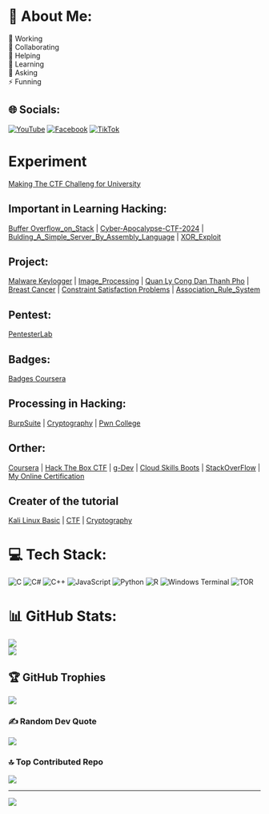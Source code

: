 # 💫 About Me:
🔭 Working<br>👯 Collaborating<br>🤝 Helping<br>🌱 Learning<br>💬 Asking<br>⚡ Funning


## 🌐 Socials:
[![YouTube](https://img.shields.io/badge/YouTube-%23FF0000.svg?logo=YouTube&logoColor=white)](https://youtube.com/@mindsetcoder) [![Facebook](https://img.shields.io/badge/Facebook-%231877F2.svg?logo=Facebook&logoColor=white)](https://www.facebook.com/groups/852807645823305) [![TikTok](https://img.shields.io/badge/TikTok-%23000000.svg?logo=TikTok&logoColor=white)](https://tiktok.com/@mindsetandcoder) 

# Experiment
[Making The CTF Challeng for University](https://fit.hcmute.edu.vn/ArticleId/6e3e4a1d-3f97-4227-ab78-e3def390c40b/cuoc-thi-hoc-thuat-sinh-vien-voi-an-toan-thong-tin-ctf-hcmute-nam-2023)

## Important in Learning Hacking:
[Buffer Overflow_on_Stack](https://github.com/DoNCCong/Basic_Stack_Exploitation)
|
[Cyber-Apocalypse-CTF-2024](https://www.youtube.com/watch?v=eYK84MnUlzo&t=1520s)
|
[Bulding_A_Simple_Server_By_Assembly_Language](https://github.com/DoNCCong/Bulding_A_Simple_Server_By_Assembly_Language)
|
[XOR_Exploit](https://www.youtube.com/watch?v=e2mxpO3zwVQ)

## Project:
[Malware Keylogger](https://www.youtube.com/watch?v=sVb4AsmOnVQ&t=98s)
|
[Image_Processing](https://www.youtube.com/watch?v=P2JrS1aMs2w&t=730s)
|
[Quan Ly Cong Dan Thanh Pho](https://github.com/DoNCCong/Quan-Ly-Cong-Dan)
|
[Breast Cancer](https://donccong.github.io/Breast-Cancer/)
|
[Constraint Satisfaction Problems](https://github.com/DoNCCong/Constraint-Satisfaction-Problems--Basic-)
|
[Association_Rule_System](https://github.com/DoNCCong/Association_Rule_System)

## Pentest:
[PentesterLab](https://pentesterlab.com/profile/DoNgocChiCong)

## Badges:
[Badges Coursera](https://www.credly.com/users/do-ngoc-chi-cong/badges)

## Processing in Hacking:
[BurpSuite](https://github.com/DoNCCong/BurpSuite)
|
[Cryptography](https://cryptohack.org/user/DoCong/)
|
[Pwn College](https://pwn.college/hacker/DoCong)

## Orther:
[Coursera](https://www.coursera.org/user/d7a6b81cae5cd18e9291f33148a868aa)
|
[Hack The Box CTF](https://ctf.hackthebox.com/user/profile/124780)
|
[g-Dev](https://g.dev/DoNgocChiCong)
|
[Cloud Skills Boots](https://www.cloudskillsboost.google/public_profiles/92397003-2d7f-445f-97fd-6735089e435e)
|
[StackOverFlow](https://stackoverflow.com/users/22490985/%c4%90%e1%bb%97-c%c3%b4ng?tab=profile)
|
[My Online Certification](https://www.youtube.com/watch?v=ZOSzzn-hJNY)

## Creater of the tutorial
[Kali Linux Basic](https://www.youtube.com/watch?v=auK75hkZrQQ&list=PLQ2CCbB0dUEsw_9lvIwsXMDW7X_Akl7nK)
|
[CTF](https://www.youtube.com/watch?v=eYK84MnUlzo&list=PLQ2CCbB0dUEutaPDSX5KeLcKWF66L4k8e&index=3)
|
[Cryptography](https://www.youtube.com/watch?v=e2mxpO3zwVQ&list=PLQ2CCbB0dUEtrdrob60xJckFsFXZVYAkE)

# 💻 Tech Stack:
![C](https://img.shields.io/badge/c-%2300599C.svg?style=for-the-badge&logo=c&logoColor=white) ![C#](https://img.shields.io/badge/c%23-%23239120.svg?style=for-the-badge&logo=csharp&logoColor=white) ![C++](https://img.shields.io/badge/c++-%2300599C.svg?style=for-the-badge&logo=c%2B%2B&logoColor=white) ![JavaScript](https://img.shields.io/badge/javascript-%23323330.svg?style=for-the-badge&logo=javascript&logoColor=%23F7DF1E) ![Python](https://img.shields.io/badge/python-3670A0?style=for-the-badge&logo=python&logoColor=ffdd54) ![R](https://img.shields.io/badge/r-%23276DC3.svg?style=for-the-badge&logo=r&logoColor=white) ![Windows Terminal](https://img.shields.io/badge/Windows%20Terminal-%234D4D4D.svg?style=for-the-badge&logo=windows-terminal&logoColor=white) ![TOR](https://img.shields.io/badge/tor-%237E4798.svg?style=for-the-badge&logo=tor-project&logoColor=white)
# 📊 GitHub Stats:
![](https://github-readme-stats.vercel.app/api?username=DoNCCong&theme=dark&hide_border=false&include_all_commits=false&count_private=false)<br/>
![](https://github-readme-streak-stats.herokuapp.com/?user=DoNCCong&theme=dark&hide_border=false)<br/>
<!-- ![](https://github-readme-stats.vercel.app/api/top-langs/?username=DoNCCong&theme=dark&hide_border=false&include_all_commits=false&count_private=false&layout=compact) -->

## 🏆 GitHub Trophies
![](https://github-profile-trophy.vercel.app/?username=DoNCCong&theme=matrix&no-frame=false&no-bg=true&margin-w=5)

### ✍️ Random Dev Quote
![](https://quotes-github-readme.vercel.app/api?type=horizontal&theme=dark)

### 🔝 Top Contributed Repo
![](https://github-contributor-stats.vercel.app/api?username=DoNCCong&limit=7&theme=dark&combine_all_yearly_contributions=true)


---
[![](https://visitcount.itsvg.in/api?id=DoNCCong&icon=6&color=0)](https://visitcount.itsvg.in)

<!-- Proudly created with GPRM ( https://gprm.itsvg.in ) -->
